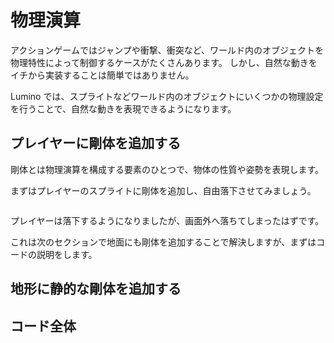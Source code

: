 物理演算
==========

アクションゲームではジャンプや衝撃、衝突など、ワールド内のオブジェクトを物理特性によって制御するケースがたくさんあります。
しかし、自然な動きをイチから実装することは簡単ではありません。

Lumino では、スプライトなどワールド内のオブジェクトにいくつかの物理設定を行うことで、自然な動きを表現できるようになります。


プレイヤーに剛体を追加する
----------

剛体とは物理演算を構成する要素のひとつで、物体の性質や姿勢を表現します。

まずはプレイヤーのスプライトに剛体を追加し、自由落下させてみましょう。



```
```

プレイヤーは落下するようになりましたが、画面外へ落ちてしまったはずです。

これは次のセクションで地面にも剛体を追加することで解決しますが、まずはコードの説明をします。











地形に静的な剛体を追加する
----------



コード全体
----------


